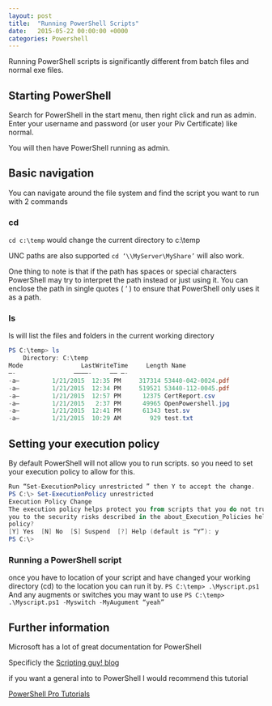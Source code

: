 ```yaml
---
layout: post
title:  "Running PowerShell Scripts"
date:   2015-05-22 00:00:00 +0000
categories: Powershell
---
```


Running PowerShell scripts is significantly different from batch files and normal exe files.
## Starting PowerShell
Search for PowerShell in the start menu, then right click and run as admin.
Enter your username and password (or user your Piv Certificate) like normal.

You will then have PowerShell running as admin.
## Basic navigation

You can navigate around the file system and find the script you want to run with 2 commands

### cd
```cd c:\temp```
would change the current directory to c:\temp

UNC paths are also supported
``` cd ‘\\MyServer\MyShare’ ```
will also work.

One thing to note is that if the path has spaces or special characters PowerShell may try to interpret the path instead or just using it. You can enclose the path in single quotes ( ‘ )  to ensure that PowerShell only uses it as a path.

### ls
ls will list the files and folders in the current working directory
``` Powershell
PS C:\temp> ls
    Directory: C:\temp
Mode                LastWriteTime     Length Name                                               
—-                ————-     —— —-                                               
-a—         1/21/2015  12:35 PM     317314 53440-042-0024.pdf                                 
-a—         1/21/2015  12:34 PM     519521 53440-112-0045.pdf                                 
-a—         1/21/2015  12:57 PM      12375 CertReport.csv                                     
-a—         1/21/2015   2:37 PM      49965 OpenPowershell.jpg                                 
-a—         1/21/2015  12:41 PM      61343 test.sv                                            
-a—         1/21/2015  10:29 AM        929 test.txt                                           
```



## Setting your execution policy

By default  PowerShell will not allow you to run scripts. so you need to set your execution policy to allow for this.
``` Powershell
Run “Set-ExecutionPolicy unrestricted ” then Y to accept the change.
PS C:\> Set-ExecutionPolicy unrestricted
Execution Policy Change
The execution policy helps protect you from scripts that you do not trust. Changing the execution policy might expose
you to the security risks described in the about_Execution_Policies help topic. Do you want to change the execution
policy?
[Y] Yes  [N] No  [S] Suspend  [?] Help (default is “Y”): y
PS C:\>
```




### Running a PowerShell script

once you have to location of your script and have changed your working directory (cd) to the location you can run it by.
``` PS C:\temp> .\Myscript.ps1 ```
And any augments or switches you may want to use
``` PS C:\temp> .\Myscript.ps1 -Myswitch -MyAugument “yeah” ```


## Further information

Microsoft has a lot of great documentation for PowerShell

Specificly the [Scripting guy! blog](http://blogs.technet.com/b/heyscriptingguy/archive/tags/scripting+guy_2100_/default.aspx)

if you want a general into to PowerShell I would recommend this tutorial

[PowerShell Pro Tutorials](http://www.powershellpro.com/powershell-tutorial-introduction/)
